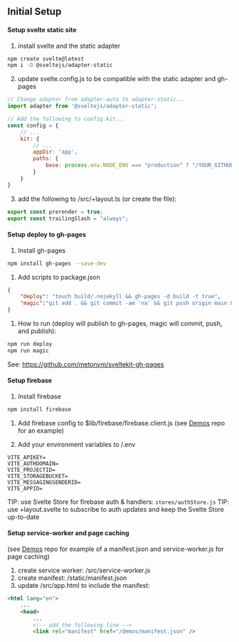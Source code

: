 ## Initial Setup
#### Setup svelte static site
1. install svelte and the static adapter
```bash
npm create svelte@latest
npm i -D @sveltejs/adapter-static
```

2. update svelte.config.js to be compatible with the static adapter and gh-pages
```js
// Change adapter from adapter-auto to adapter-static...
import adapter from '@sveltejs/adapter-static';

// Add the following to config.kit...
const config = {
    // ...
    kit: {
        // ...
		appDir: 'app',
		paths: {
			base: process.env.NODE_ENV === "production" ? "/YOUR_GITHUB_REPO" : "",
		}
	}
}
```

3. add the following to /src/+layout.ts (or create the file):
```ts
export const prerender = true;
export const trailingSlash = "always";
```

#### Setup deploy to gh-pages

1. Install gh-pages
```bash
npm install gh-pages --save-dev
```

1. Add scripts to package.json
```json
{
    "deploy": "touch build/.nojekyll && gh-pages -d build -t true",
    "magic":"git add . && git commit -am 'na' && git push origin main && vite build && touch build/.nojekyll && gh-pages -d build -t true"
}
```

1. How to run (deploy will publish to gh-pages, magic will commit, push, and publish):
```bash
npm run deploy
npm run magic
```
See: https://github.com/metonym/sveltekit-gh-pages

#### Setup firebase

1. Install firebase
```bash
npm install firebase
```

1. Add firebase config to $lib/firebase/firebase.client.js (see [Demos](https://github.com/forewit/demos) repo for an example)

2. Add your environment variables to /.env 
```env
VITE_APIKEY=
VITE_AUTHDOMAIN=
VITE_PROJECTID=
VITE_STORAGEBUCKET=
VITE_MESSAGINGSENDERID=
VITE_APPID=
```

TIP: use Svelte Store for firebase auth & handlers: `stores/authStore.js`
TIP: use +layout.svelte to subscribe to auth updates and keep the Svelte Store up-to-date


#### Setup service-worker and page caching
(see [Demos](https://github.com/forewit/demos) repo for example of a manifest.json and service-worker.js for page caching)

1. create service worker: /src/service-worker.js 
2. create manifest: /static/manifest.json
3. update /src/app.html to include the manifest:
```html
<html lang="en">
    ...
    <head>
        ... 
        <!-- add the following line -->
		<link rel="manifest" href="/demos/manifest.json" />
```